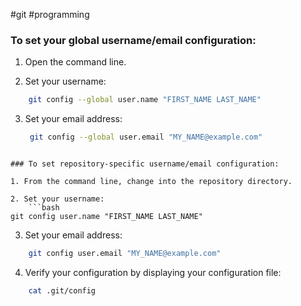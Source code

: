 #git #programming 

### To set your global username/email configuration:

1. Open the command line.
    
2. Set your username:  
```bash
	git config --global user.name "FIRST_NAME LAST_NAME"
```
    
3. Set your email address:  
   ```bash
	git config --global user.email "MY_NAME@example.com"
```

### To set repository-specific username/email configuration:

1. From the command line, change into the repository directory.
    
2. Set your username:  
    ```bash
git config user.name "FIRST_NAME LAST_NAME"
```
    
3. Set your email address:  
```bash
    git config user.email "MY_NAME@example.com"
```
    
4. Verify your configuration by displaying your configuration file:  
```bash
    cat .git/config
```